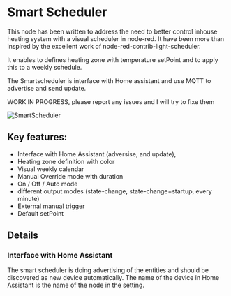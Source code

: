 # Smart Scheduler

This node has been written to address the need to better control inhouse heating system with a visual scheduler in node-red.
It have been more than inspired by the excellent work of node-red-contrib-light-scheduler.

It enables to defines heating zone with temperature setPoint and to apply this to a weekly schedule.

The Smartscheduler is interface with Home assistant and use MQTT to advertise and send update.

WORK IN PROGRESS, please report any issues and I will try to fixe them

![SmartScheduler](https://github.com/vibr77/node-red-smart-scheduler/blob/main/doc/img/ss_visual_1.png)

## Key features:

- Interface with Home Assistant (adversise, and update),
- Heating zone definition with color
- Visual weekly calendar
- Manual Override mode with duration
- On / Off / Auto mode
- different output modes (state-change, state-change+startup, every minute)
- External manual trigger
- Default setPoint


## Details

### Interface with Home Assistant

The smart scheduler is doing advertising of the entities and should be discovered as new device automatically.
The name of the device in Home Assistant is the name of the node in the setting.







